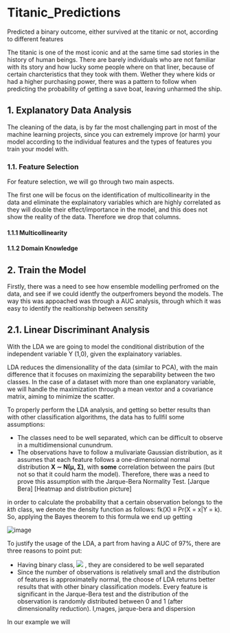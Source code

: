 # Titanic_Predictions
Predicted a binary outcome, either survived at the titanic or not, according to different features

The titanic is one of the most iconic and at the same time sad stories in the history of human beings. There are barely individuals who are not familiar with its story and how lucky some people where on that liner, because of certain charcteristics that they took with them. Wether they where kids or had a higher purchasing power, there was a pattern to follow when predicting the probability of getting a save boat, leaving unharmed the ship.

## 1. Explanatory Data Analysis

The cleaning of the data, is by far the most challenging part in most of the machine learning projects, since you can extremely improve (or harm) your model according to the individual features and the types of features you train your model with.

### 1.1. Feature Selection

For feature selection, we will go through two main aspects.

The first one will be focus on the identification of multicollinearity in the data and eliminate the explainatory variables which are highly correlated as they will double their effect/importance in the model, and this does not show the reality of the data. Therefore we drop that columns.


#### 1.1.1 Multicollinearity


#### 1.1.2 Domain Knowledge


## 2. Train the Model

Firstly, there was a need to see how ensemble modelling perfromed on the data, and see if we could identfy the outperfromers beyond the models. The way this was appoached was through a AUC analysis, through which it was easy to identify the realtionship between sensitity


## 2.1. Linear Discriminant Analysis

With the LDA we are going to model the conditional distribution of the independent variable Y (1,0), given the explainatory variables.

LDA reduces the dimensionallity of the data (similar to PCA), with the main difference that it focuses on maximizing the separability between the two classes.
In the case of a dataset with more than one explanatory variable, we will handle the maximization through a mean vextor and a covariance matrix, aiming to minimize the scatter.

To properly perform the LDA analysis, and getting so better results than with other classification algorithms, the data has to fullfil some assumptions:

* The classes need to be well separated, which can be difficult to observe in a multidimensional cunundrum.
* The observations have to follow a mulivariate Gaussian distribution, as it assumes that each feature follows a one-dimensional normal distribution **X ∼ N(μ, Σ)**, with **some** correlation between the pairs (but not so that it could harm the model). Therefore, there was a need to prove this assumption with the Jarque-Bera Normality Test.
[Jarque Bera]
[Heatmap and distribution picture]

in order to calculate the probability that a certain observation belongs to the _kth_ class, we denote the density function as follows: fk(X) ≡ Pr(X = x|Y = k). So, applying the Bayes theorem to this formula we end up getting 

![image](https://user-images.githubusercontent.com/67901472/143683703-e174f414-ecba-4c3f-b0d5-e6e486cbdfa3.png)



To justify the usage of the LDA, a part from having a AUC of 97%, there are three reasons to point put:
* Having binary class, <img src="https://render.githubusercontent.com/render/math?math=Y (0, 1)"> , they are considered to be well separated
* Since the number of observations is relatively small and the distribution of features is approximatelly normal, the choose of LDA returns better results that with other binary classification models. Every feature is significant in the Jarque-Bera test and the distribution of the observation is randomly distributed between 0 and 1 (after dimensionality reduction).
I,mages, jarque-bera and dispersion



In our example we will




